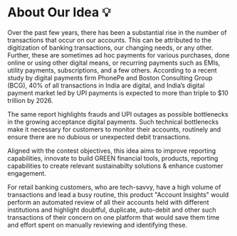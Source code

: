 # About Our Idea 💡

Over the past few years, there has been a substantial rise in the number of transactions that occur on our accounts. This can be attributed to the digitization of 
banking transactions, our changing needs, or any other. Further, these are sometimes ad hoc payments for various purchases, done online or using other digital
means, or recurring payments such as EMIs, utility payments, subscriptions, and a few others. According to a recent study by digital payments firm PhonePe and Boston Consulting Group (BCG), 40% of all transactions in India are digital, and India’s digital payment market led by UPI payments is expected to more than triple to $10 trillion by 2026.

The same report highlights frauds and UPI outages as possible bottlenecks in the growing acceptance digital payments. Such technical bottlenecks make it necessary for customers to monitor their accounts, routinely and ensure there are no dubious or unexpected debit
transactions.

Aligned with the contest objectives, this idea aims to improve reporting capabilities, innovate to build GREEN financial tools, products, reporting capabilities to create relevant sustainabilty solutions & enhance customer engagement.

For retail banking customers, who are tech-savvy, have a high volume of transactions and lead a busy routine, this product "Account Insights" would perform an automated review of all their accounts held with different institutions and highlight doubtful, duplicate, auto-debit and other such transactions of their concern on one platform that would save them time and effort spent on manually reviewing and identifying these.

